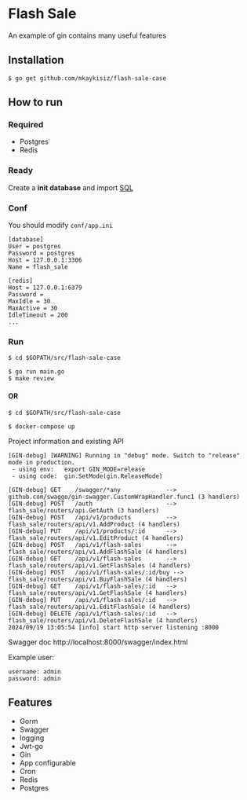 # Flash Sale

An example of gin contains many useful features


## Installation
```
$ go get github.com/mkaykisiz/flash-sale-case
```

## How to run

### Required

- Postgres
- Redis

### Ready

Create a **init database** and import [SQL](https://github.com/mkaykisiz/flash-sale-case/blob/master/docs/sql/init.sql)

### Conf

You should modify `conf/app.ini`

```
[database]
User = postgres
Password = postgres
Host = 127.0.0.1:3306
Name = flash_sale

[redis]
Host = 127.0.0.1:6379
Password =
MaxIdle = 30
MaxActive = 30
IdleTimeout = 200
...
```

### Run
```
$ cd $GOPATH/src/flash-sale-case

$ go run main.go 
$ make review
```
#### OR
```
$ cd $GOPATH/src/flash-sale-case

$ docker-compose up
```


Project information and existing API

```
[GIN-debug] [WARNING] Running in "debug" mode. Switch to "release" mode in production.
 - using env:   export GIN_MODE=release
 - using code:  gin.SetMode(gin.ReleaseMode)

[GIN-debug] GET    /swagger/*any             --> github.com/swaggo/gin-swagger.CustomWrapHandler.func1 (3 handlers)
[GIN-debug] POST   /auth                     --> flash_sale/routers/api.GetAuth (3 handlers)
[GIN-debug] POST   /api/v1/products          --> flash_sale/routers/api/v1.AddProduct (4 handlers)
[GIN-debug] PUT    /api/v1/products/:id      --> flash_sale/routers/api/v1.EditProduct (4 handlers)
[GIN-debug] POST   /api/v1/flash-sales       --> flash_sale/routers/api/v1.AddFlashSale (4 handlers)
[GIN-debug] GET    /api/v1/flash-sales       --> flash_sale/routers/api/v1.GetFlashSales (4 handlers)
[GIN-debug] POST   /api/v1/flash-sales/:id/buy --> flash_sale/routers/api/v1.BuyFlashSale (4 handlers)
[GIN-debug] GET    /api/v1/flash-sales/:id   --> flash_sale/routers/api/v1.GetFlashSale (4 handlers)
[GIN-debug] PUT    /api/v1/flash-sales/:id   --> flash_sale/routers/api/v1.EditFlashSale (4 handlers)
[GIN-debug] DELETE /api/v1/flash-sales/:id   --> flash_sale/routers/api/v1.DeleteFlashSale (4 handlers)
2024/09/19 13:05:54 [info] start http server listening :8000

```
Swagger doc
http://localhost:8000/swagger/index.html

Example user:
```
username: admin
password: admin

```
## Features

- Gorm
- Swagger
- logging
- Jwt-go
- Gin
- App configurable
- Cron
- Redis
- Postgres